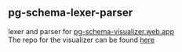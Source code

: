 ## pg-schema-lexer-parser
lexer and parser for [pg-schema-visualizer.web.app](https://edu-playground.vercel.app/) <br />
The repo for the visualizer can be found [here](https://github.com/MyoniM/pg-schema-visually)
